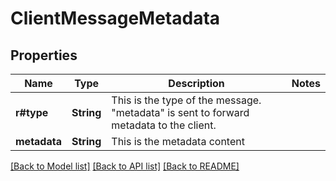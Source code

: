 # ClientMessageMetadata

## Properties

Name | Type | Description | Notes
------------ | ------------- | ------------- | -------------
**r#type** | **String** | This is the type of the message. \"metadata\" is sent to forward metadata to the client. | 
**metadata** | **String** | This is the metadata content | 

[[Back to Model list]](../README.md#documentation-for-models) [[Back to API list]](../README.md#documentation-for-api-endpoints) [[Back to README]](../README.md)


